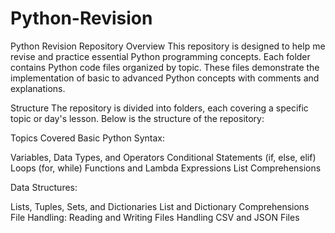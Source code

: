 # Python-Revision
Python Revision Repository
Overview
This repository is designed to help me revise and practice essential Python programming concepts. Each folder contains Python code files organized by topic. These files demonstrate the implementation of basic to advanced Python concepts with comments and explanations.

Structure
The repository is divided into folders, each covering a specific topic or day's lesson. Below is the structure of the repository:

Topics Covered
Basic Python Syntax:

Variables, Data Types, and Operators
Conditional Statements (if, else, elif)
Loops (for, while)
Functions and Lambda Expressions
List Comprehensions

Data Structures:

Lists, Tuples, Sets, and Dictionaries
List and Dictionary Comprehensions
File Handling:
Reading and Writing Files
Handling CSV and JSON Files
